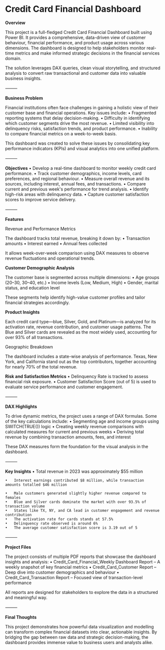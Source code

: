 # Credit Card Financial Dashboard

**Overview**

This project is a full-fledged Credit Card Financial Dashboard built using Power BI. It provides a comprehensive, data-driven view of customer behaviour, financial performance, and product usage across various dimensions. The dashboard is designed to help stakeholders monitor real-time metrics and make informed strategic decisions in the financial services domain.

The solution leverages DAX queries, clean visual storytelling, and structured analysis to convert raw transactional and customer data into valuable business insights.

⸻

**Business Problem**

Financial institutions often face challenges in gaining a holistic view of their customer base and financial operations. Key issues include:
	•	Fragmented reporting systems that delay decision-making.
	•	Difficulty in identifying which customer segments drive the most revenue.
	•	Limited visibility into delinquency risks, satisfaction trends, and product performance.
	•	Inability to compare financial metrics on a week-to-week basis.

This dashboard was created to solve these issues by consolidating key performance indicators (KPIs) and visual analytics into one unified platform.

⸻

**Objectives**
	•	Develop a real-time dashboard to monitor weekly credit card performance.
	•	Track customer demographics, income levels, card preferences, and regional behaviour.
	•	Measure overall revenue and its sources, including interest, annual fees, and transactions.
	•	Compare current and previous week's performance for trend analysis.
	•	Identify high-risk areas with delinquency data.
	•	Capture customer satisfaction scores to improve service delivery.

⸻

**Features**

Revenue and Performance Metrics

The dashboard tracks total revenue, breaking it down by:
	•	Transaction amounts
	•	Interest earned
	•	Annual fees collected

It allows week-over-week comparison using DAX measures to observe revenue fluctuations and operational trends.

**Customer Demographic Analysis**

The customer base is segmented across multiple dimensions:
	•	Age groups (20–30, 30–40, etc.)
	•	Income levels (Low, Medium, High)
	•	Gender, marital status, and education level

These segments help identify high-value customer profiles and tailor financial strategies accordingly.

**Product Insights**

Each credit card type—blue, Silver, Gold, and Platinum—is analyzed for its activation rate, revenue contribution, and customer usage patterns. The Blue and Silver cards are revealed as the most widely used, accounting for over 93% of all transactions.

Geographic Breakdown

The dashboard includes a state-wise analysis of performance. Texas, New York, and California stand out as the top contributors, together accounting for nearly 70% of the total revenue.

**Risk and Satisfaction Metrics**
	•	Delinquency Rate is tracked to assess financial risk exposure.
	•	Customer Satisfaction Score (out of 5) is used to evaluate service performance and customer engagement.

⸻

**DAX Highlights**

To drive dynamic metrics, the project uses a range of DAX formulas. Some of the key calculations include:
	•	Segmenting age and income groups using SWITCH(TRUE()) logic
	•	Creating weekly revenue comparisons with calculated measures for current and previous weeks
	•	Deriving total revenue by combining transaction amounts, fees, and interest

These DAX measures form the foundation for the visual analysis in the dashboard.

⸻

**Key Insights**
	•	Total revenue in 2023 was approximately $55 million
 
	•	Interest earnings contributed $8 million, while transaction amounts totalled $46 million
 
	•	Male customers generated slightly higher revenue compared to females
	•	Blue and Silver cards dominate the market with over 93.5% of transaction volume
	•	States like TX, NY, and CA lead in customer engagement and revenue contribution
	•	The activation rate for cards stands at 57.5%
	•	Delinquency rate observed is around 6%
	•	The average customer satisfaction score is 3.19 out of 5

⸻

**Project Files**

The project consists of multiple PDF reports that showcase the dashboard insights and analysis:
	•	Credit_Card_Financial_Weekly Dashboard Report – A weekly snapshot of key financial metrics
	•	Credit_Card_Customer Report – Deep dive into customer demographics and behaviour
	•	Credit_Card_Transaction Report – Focused view of transaction-level performance

All reports are designed for stakeholders to explore the data in a structured and meaningful way.

⸻

**Final Thoughts**

This project demonstrates how powerful data visualization and modelling can transform complex financial datasets into clear, actionable insights. By bridging the gap between raw data and strategic decision-making, the dashboard provides immense value to business users and analysts alike.
